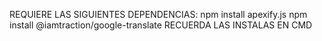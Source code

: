 REQUIERE LAS SIGUIENTES DEPENDENCIAS:
npm install apexify.js
npm install @iamtraction/google-translate
RECUERDA LAS INSTALAS EN CMD
